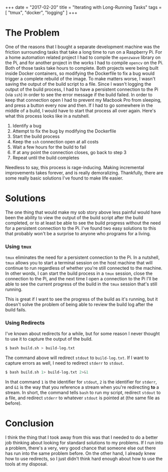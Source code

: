 +++
date = "2017-02-20"
title = "Iterating with Long-Running Tasks"
tags = [
    "tmux",
    "docker",
    "logging"
]
+++

# The Problem
One of the reasons that I bought a separate development machine was the friction surrounding tasks that take a long time to run on a Raspberry Pi. For a home automation related project I had to compile the `openzwave` library on the Pi, and for another project in the works I had to compile `opencv` on the Pi. Both of those tasks take hours to complete. Both projects were being built inside Docker containers, so modifying the Dockerfile to fix a bug would trigger a complete rebuild of the image. To make matters worse, I wasn't saving the output of the build script to a file. Since I wasn't logging the output of the build process, I had to have a persistent connection to the Pi (via `ssh`) in order to see the error message if the build failed. In order to keep that connection open I had to prevent my Macbook Pro from sleeping, and press a button every now and then. If I had to go somewhere in the middle of a build, I would have to start that process all over again. Here's what this process looks like in a nutshell.  

1. Identify a bug
2. Attempt to fix the bug by modifying the Dockerfile
3. Start the build process
4. Keep the `ssh` connection open at all costs
5. Wait a few hours for the build to fail
6. If at any point the connection closes, go back to step 3
7. Repeat until the build completes  

  
Needless to say, this process is rage-inducing. Making incremental improvements takes forever, and is really demoralizing. Thankfully, there are some really basic solutions I've found to make life easier.

# Solutions
The one thing that would make my sob story above less painful would have been the ability to view the output of the build script after the build completed, or to at least be able to see the build progress without the need for a persistent connection to the Pi. I've found two easy solutions to this that probably won't be a surprise to anyone who programs for a living.

### Using `tmux`
`tmux` eliminates the need for a persistent connection to the Pi. In a nutshell, `tmux` allows you to start a terminal session on the host machine that will continue to run regardless of whether you're still connected to the machine. In other words, I can start the build process in a `tmux` session, close the connection to the Pi, and the next time I open a connection to the Pi I'll be able to see the current progress of the build in the `tmux` session that's still running.

This is great if I want to see the progress of the build as it's running, but it doesn't solve the problem of being able to review the build log after the build fails.

### Using Redirects
I've known about redirects for a while, but for some reason I never thought to use it to capture the output of the build.

```bash
$ bash build.sh > build-log.txt
```

The command above will redirect `stdout` to `build-log.txt`. If I want to capture errors as well, I need to redirect `stderr` to `stdout`.

```bash
$ bash build.sh 1> build-log.txt 2>&1
```

In that command `1` is the identifier for `stdout`, `2` is the identifier for `stderr`, and `&1` is the way that you reference a stream when you're redirecting **to** a stream. In short, the command tells `bash` to run my script, redirect `stdout` to a file, and redirect `stderr` to whatever `stdout` is pointed at (the same file as before).

# Conclusion
I think the thing that I took away from this was that I needed to do a better job thinking about looking for standard solutions to my problems. If I run into a problem, there's a very, very good chance that someone else out there has run into the same problem before. On the other hand, I already knew how to use redirects, so I just didn't think hard enough about how to use the tools at my disposal.
